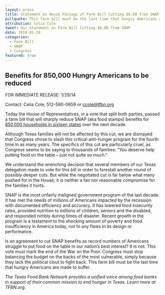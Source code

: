 ```yaml
---
layout: press
title: Statement on House Passage of Farm Bill Cutting $8.6B from SNAP
pullquote: This farm bill must be the last time that hungry Americans are made to suffer.
attribution: Celia Cole
tweet: Our Statement on Farm Bill Cutting $8.6B from SNAP
date: 2014-01-29
categories:
  - Farm Bill
  - SNAP
  - Congress
featured: true
---
```


## Benefits for 850,000 Hungry Americans to be reduced

FOR IMMEDIATE RELEASE: 1/29/14

Contact: Celia Cole, 512-590-0659 or ccole@tfbn.org

Today the House of Representatives, in a vote that split both parties, passed a farm bill that will sharply reduce SNAP (aka food stamps) benefits for [850,000 households in sixteen states](http://nationalaglawcenter.org/wp-content/uploads/assets/crs/R42591.pdf) over the next decade.

Although Texas families will not be affected by this cut, we are dismayed that Congress chose to slash this critical anti-hunger program for the fourth time in as many years. The specifics of this cut are particularly cruel, as Congress seems to be saying to thousands of families: “You deserve help putting food on the table – just not quite so much.”

We understand the wrenching decision that several members of our Texas delegation made to vote for this bill in order to forestall another round of possibly deeper cuts. But while the negotiated cut is far below what many pushed for in the House, it is neither a fair nor reasonable compromise for the families it hurts.

SNAP is the most unfairly maligned government program of the last decade. It has met the needs of millions of Americans impacted by the recession with documented efficiency and accuracy. It has lowered food insecurity rates, provided nutrition to millions of children, seniors and the disabled, and responded nimbly during times of disaster. Recent growth in the program is a testament to the shocking amount of poverty and food insufficiency in America today, not to any flaws in its design or performance.

Is an agreement to cut SNAP benefits as record numbers of Americans struggle to put food on the table in our nation’s best interest? It is not. This vote must mark the end of the War on the Poor. Congress must stop balancing the budget on the backs of the most vulnerable, simply because they lack the political clout to fight back. This farm bill must be the last time that hungry Americans are made to suffer.

*The Texas Food Bank Network provides a unified voice among food banks in support of their common mission to end hunger in Texas. Learn more at TFBN.org.* 

# #
